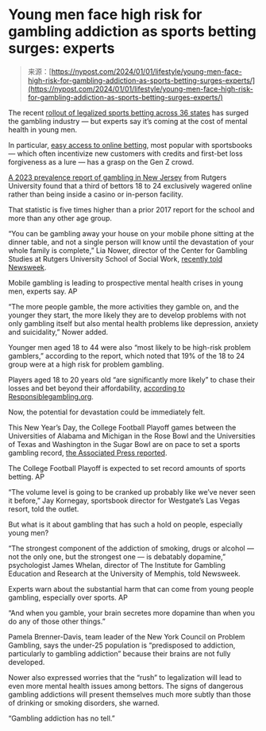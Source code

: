 <!--yml
category: 未分类
date: 2024-05-27 14:29:09
-->

# Young men face high risk for gambling addiction as sports betting surges: experts

> 来源：[https://nypost.com/2024/01/01/lifestyle/young-men-face-high-risk-for-gambling-addiction-as-sports-betting-surges-experts/](https://nypost.com/2024/01/01/lifestyle/young-men-face-high-risk-for-gambling-addiction-as-sports-betting-surges-experts/)

The recent [rollout of legalized sports betting across 36 states](https://www.actionnetwork.com/news/legal-sports-betting-united-states-projections) has surged the gambling industry — but experts say it’s coming at the cost of mental health in young men.

In particular, [easy access to online betting](https://nypost.com/2024/01/01/sports/lane-kiffin-blasts-penn-state-after-ole-miss-upset-win/), most popular with sportsbooks — which often incentivize new customers with credits and first-bet loss forgiveness as a lure — has a grasp on the Gen Z crowd.

[A 2023 prevalence report of gambling in New Jersey](https://socialwork.rutgers.edu/sites/default/files/2023-10/Prevalence_Report_2023_Final.pdf) from Rutgers University found that a third of bettors 18 to 24 exclusively wagered online rather than being inside a casino or in-person facility.

That statistic is five times higher than a prior 2017 report for the school and more than any other age group.

“You can be gambling away your house on your mobile phone sitting at the dinner table, and not a single person will know until the devastation of your whole family is complete,” Lia Nower, director of the Center for Gambling Studies at Rutgers University School of Social Work, [recently told Newsweek](https://www.newsweek.com/2023/04/07/sports-betting-boom-linked-rising-gambling-addiction-anxiety-suicide-1789055.html).

Mobile gambling is leading to prospective mental health crises in young men, experts say. AP

“The more people gamble, the more activities they gamble on, and the younger they start, the more likely they are to develop problems with not only gambling itself but also mental health problems like depression, anxiety and suicidality,” Nower added.

Younger men aged 18 to 44 were also “most likely to be high-risk problem gamblers,” according to the report, which noted that 19% of the 18 to 24 group were at a high risk for problem gambling.

Players aged 18 to 20 years old “are significantly more likely” to chase their losses and bet beyond their affordability, [according to Responsiblegambling.org](https://www.responsiblegambling.org/for-the-public/safer-play/gambling-and-young-adults/).

Now, the potential for devastation could be immediately felt.

This New Year’s Day, the College Football Playoff games between the Universities of Alabama and Michigan in the Rose Bowl and the Universities of Texas and Washington in the Sugar Bowl are on pace to set a sports gambling record, [the Associated Press reported](https://apnews.com/article/playoffs-alabama-michigan-texas-washington-betting-b7cec787e5424d46c146f6abe0f7e9e1).

The College Football Playoff is expected to set record amounts of sports betting. AP

“The volume level is going to be cranked up probably like we’ve never seen it before,” Jay Kornegay, sportsbook director for Westgate’s Las Vegas resort, told the outlet.

But what is it about gambling that has such a hold on people, especially young men?

“The strongest component of the addiction of smoking, drugs or alcohol — not the only one, but the strongest one — is debatably dopamine,” psychologist James Whelan, director of The Institute for Gambling Education and Research at the University of Memphis, told Newsweek.

Experts warn about the substantial harm that can come from young people gambling, especially over sports. AP

“And when you gamble, your brain secretes more dopamine than when you do any of those other things.”

Pamela Brenner-Davis, team leader of the New York Council on Problem Gambling, says the under-25 population is “predisposed to addiction, particularly to gambling addiction” because their brains are not fully developed.

Nower also expressed worries that the “rush” to legalization will lead to even more mental health issues among bettors. The signs of dangerous gambling addictions will present themselves much more subtly than those of drinking or smoking disorders, she warned.

“Gambling addiction has no tell.”